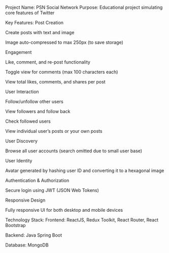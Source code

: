 Project Name: PSN Social Network
Purpose: Educational project simulating core features of Twitter

Key Features:
Post Creation

Create posts with text and image

Image auto-compressed to max 250px (to save storage)

Engagement

Like, comment, and re-post functionality

Toggle view for comments (max 100 characters each)

View total likes, comments, and shares per post

User Interaction

Follow/unfollow other users

View followers and follow back

Check followed users

View individual user’s posts or your own posts

User Discovery

Browse all user accounts (search omitted due to small user base)

User Identity

Avatar generated by hashing user ID and converting it to a hexagonal image

Authentication & Authorization

Secure login using JWT (JSON Web Tokens)

Responsive Design

Fully responsive UI for both desktop and mobile devices

Technology Stack:
Frontend: ReactJS, Redux Toolkit, React Router, React Bootstrap

Backend: Java Spring Boot

Database: MongoDB